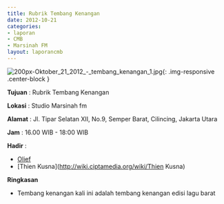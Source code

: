 ```yaml
---
title: Rubrik Tembang Kenangan
date: 2012-10-21
categories:
- laporan
- CMB
- Marsinah FM
layout: laporancmb
---
```


![200px-Oktober_21_2012_-_tembang_kenangan_1.jpg](/uploads/200px-Oktober_21_2012_-_tembang_kenangan_1.jpg){: .img-responsive .center-block }


**Tujuan** : Rubrik Tembang Kenangan 

**Lokasi** : Studio Marsinah fm 

**Alamat** : Jl. Tipar Selatan XII, No.9, Semper Barat, Cilincing, Jakarta Utara 

**Jam** : 16.00 WIB - 18:00 WIB 

**Hadir** :
* [Olief](http://wiki.ciptamedia.org/wiki/Olief)
* [Thien Kusna](http://wiki.ciptamedia.org/wiki/Thien Kusna)

**Ringkasan**  
* Tembang kenangan kali ini adalah tembang kenangan edisi lagu barat

